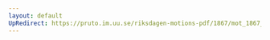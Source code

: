 ```yaml
---
layout: default
UpRedirect: https://pruto.im.uu.se/riksdagen-motions-pdf/1867/mot_1867__ak__180.pdf
---
```

